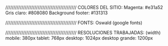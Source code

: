 
////////////////////////////////////////////
COLORES DEL SITIO:
Magenta: #e31a52
Gris claro: #808080
Background footer: #131313

////////////////////////////////////////////
FONTS:
Oswald (google fonts)

////////////////////////////////////////////
RESOLUCIONES TRABAJADAS: (width)
mobile: 380px
tablet: 768px
desktop: 1024px
desktop grande: 1200px
